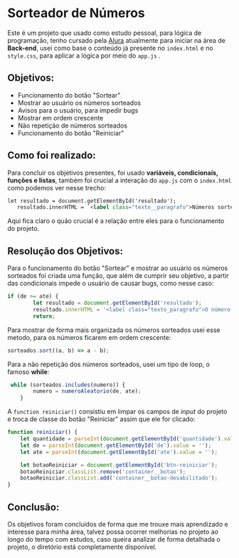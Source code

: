 # Sorteador de Números 

Este é um projeto que usado como estudo pessoal, para lógica de programação, tenho cursado pela [Alura](https://github.com/alura-cursos) atualmente para iniciar na área de **Back-end**, usei como base o conteúdo já presente no `index.html` e no `style.css`, para aplicar a lógica por meio do `app.js` .

## Objetivos: 
- Funcionamento do botão "Sortear"
- Mostrar ao usuário os números sorteados
- Avisos para o usuário, para impedir bugs
- Mostrar em ordem crescente
- Não repetição de números sorteados
- Funcionamento do botão "Reiniciar"

## Como foi realizado: 
Para concluir os objetivos presentes, foi usado **variáveis, condicionais, funções e listas**, também foi crucial a interação do `app.js` com o `index.html` como podemos ver nesse trecho:
```html
let resultado = document.getElementById('resultado');
   resultado.innerHTML = `<label class="texto__paragrafo">Números sorteados:  ${sorteados.join(', ')}</label>`;
   ```
   Aqui fica claro o quão crucial é a relação entre eles para o funcionamento do projeto.

## Resolução dos Objetivos:
Para o funcionamento do botão "Sortear" e mostrar ao usuário os números sorteados foi criada uma função, que além de cumprir seu objetivo, a partir das condicionais impede o usuário de causar bugs, como nesse caso:
```javascript
if (de >= ate) {
        let resultado = document.getElementById('resultado');
        resultado.innerHTML = '<label class="texto_paragrafo">O número do campo "Do número" deve ser menor que o número do campo "Até o número"</label>';
        return;
```

Para mostrar de forma mais organizada os números sorteados usei esse metodo, para os números ficarem em ordem crescente:
```javascript
sorteados.sort((a, b) => a - b);
```

Para a não repetição dos números sorteados, usei um tipo de loop, o famoso **while**:
```javascript
 while (sorteados.includes(numero)) {
        numero = numeroAleatorio(de, ate);
    }
```

A `function reiniciar()` consistiu em limpar os campos de _input_ do projeto e troca de classe do botão "Reiniciar" assim que ele for clicado:
```javascript
function reiniciar() {
    let quantidade = parseInt(document.getElementById('quantidade').value = '');
    let de = parseInt(document.getElementById('de').value = '');
    let ate = parseInt(document.getElementById('ate').value = '');

    let botaoReiniciar = document.getElementById('btn-reiniciar');
    botaoReiniciar.classList.remove('container__botao');
    botaoReiniciar.classList.add('container__botao-desabilitado');
}
```

## Conclusão:
Os objetivos foram concluídos de forma que me trouxe mais aprendizado e interesse para minha área, talvez possa ocorrer melhorias no projeto ao longo do tempo com estudos, caso queira analizar de forma detalhada o projeto, o diretório está completamente disponível. 
